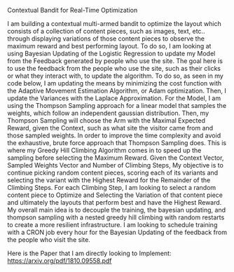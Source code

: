 Contextual Bandit for Real-Time Optimization


I am building a contextual multi-armed bandit to optimize the layout which consists of a collection of content pieces, such as images, text, etc.. through displaying variations of those content pieces to observe the maximum reward and best performing layout. 
To do so, I am looking at using Bayesian Updating of the Logistic Regression to update my Model from the Feedback generated by people who use the site. The goal here is to use the feedback from the people who use the site, such as their clicks or what they interact with, to update the algorithm. 
To do so, as seen in my code below, I am updating the means by minimizing the cost function with the Adaptive Movement Estimation Algorithm, or Adam optimization. 
Then, I update the Variances with the Laplace Approximation. 
For the Model, I am using the Thompson Sampling approach for a linear model that samples the weights, which follow an independent gaussian distribution. 
Then, my Thompson Sampling will choose the Arm with the Maximal Expected Reward, given the Context, such as what site the visitor came from and those sampled weights. In order to improve the time complexity and avoid the exhaustive, brute force approach that Thompson Sampling does. 
This is where my Greedy Hill Climbing Algorithm comes in to speed up the sampling before selecting the Maximum Reward. 
Given the Context Vector, Sampled Weights Vector and Number of Climbing Steps, My objective is to continue picking random content pieces, scoring each of its variants and selecting the variant with the Highest Reward for the Remainder of the Climbing Steps. 
For each Climbing Step, I am looking to select a random content piece to Optimize and Selecting the Variation of that content piece and ultimately the layouts that perform best and have the Highest Reward. 
My overall main idea is to decouple the training, the bayesian updating, and thompson sampling with a nested greedy hill climbing with random restarts to create a more resilient infrastructure. 
I am looking to schedule training with a CRON job every hour for the Bayesian Updating of the feedback from the people who visit the site.

Here is the Paper that I am directly looking to Implement: https://arxiv.org/pdf/1810.09558.pdf
